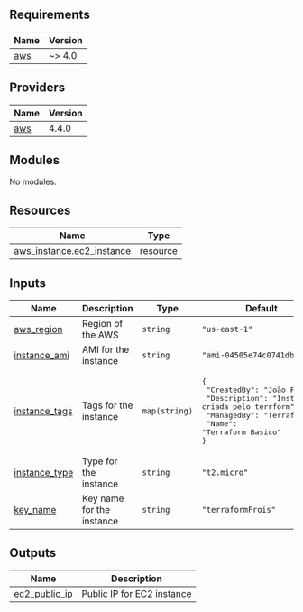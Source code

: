 <!-- BEGIN_TF_DOCS -->
## Requirements

| Name | Version |
|------|---------|
| <a name="requirement_aws"></a> [aws](#requirement\_aws) | ~> 4.0 |

## Providers

| Name | Version |
|------|---------|
| <a name="provider_aws"></a> [aws](#provider\_aws) | 4.4.0 |

## Modules

No modules.

## Resources

| Name | Type |
|------|------|
| [aws_instance.ec2_instance](https://registry.terraform.io/providers/hashicorp/aws/latest/docs/resources/instance) | resource |

## Inputs

| Name | Description | Type | Default | Required |
|------|-------------|------|---------|:--------:|
| <a name="input_aws_region"></a> [aws\_region](#input\_aws\_region) | Region of the AWS | `string` | `"us-east-1"` | no |
| <a name="input_instance_ami"></a> [instance\_ami](#input\_instance\_ami) | AMI for the instance | `string` | `"ami-04505e74c0741db8d"` | no |
| <a name="input_instance_tags"></a> [instance\_tags](#input\_instance\_tags) | Tags for the instance | `map(string)` | <pre>{<br>  "CreatedBy": "João Frois",<br>  "Description": "Instancia criada pelo terrform",<br>  "ManagedBy": "Terraform",<br>  "Name": "Terraform Basico"<br>}</pre> | no |
| <a name="input_instance_type"></a> [instance\_type](#input\_instance\_type) | Type for the instance | `string` | `"t2.micro"` | no |
| <a name="input_key_name"></a> [key\_name](#input\_key\_name) | Key name for the instance | `string` | `"terraformFrois"` | no |

## Outputs

| Name | Description |
|------|-------------|
| <a name="output_ec2_public_ip"></a> [ec2\_public\_ip](#output\_ec2\_public\_ip) | Public IP for EC2 instance |
<!-- END_TF_DOCS -->